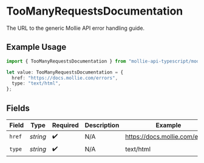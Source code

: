 # TooManyRequestsDocumentation

The URL to the generic Mollie API error handling guide.

## Example Usage

```typescript
import { TooManyRequestsDocumentation } from "mollie-api-typescript/models/operations";

let value: TooManyRequestsDocumentation = {
  href: "https://docs.mollie.com/errors",
  type: "text/html",
};
```

## Fields

| Field                          | Type                           | Required                       | Description                    | Example                        |
| ------------------------------ | ------------------------------ | ------------------------------ | ------------------------------ | ------------------------------ |
| `href`                         | *string*                       | :heavy_check_mark:             | N/A                            | https://docs.mollie.com/errors |
| `type`                         | *string*                       | :heavy_check_mark:             | N/A                            | text/html                      |